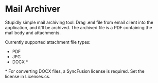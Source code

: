 Mail Archiver
=============
Stupidly simple mail archiving tool. Drag .eml file from email client into the application, and it'll be archived. The
archived file is a PDF containing the mail body and attachments.

Currently supported attachment file types:
- PDF
- JPG
- DOCX \*

\* For converting DOCX files, a SyncFusion license is required. Set the license in Licenses.cs.
